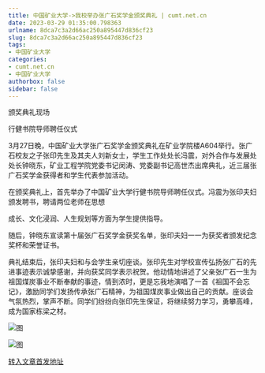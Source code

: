 ```yaml
---
title: 中国矿业大学->我校举办张广石奖学金颁奖典礼 | cumt.net.cn
date: 2023-03-29 01:35:00.798363
urlname: 8dca7c3a2d66ac250a895447d836cf23
slug: 8dca7c3a2d66ac250a895447d836cf23
tags: 
- 中国矿业大学
categories:
- cumt.net.cn
- 中国矿业大学
authorbox: false
sidebar: false
---
```

颁奖典礼现场

行健书院导师聘任仪式

3月27日晚，中国矿业大学张广石奖学金颁奖典礼在矿业学院楼A604举行。张广石校友之子张印先生及其夫人刘新女士，学生工作处处长冯震，对外合作与发展处处长钟晓东，矿业工程学院党委书记闵涛、党委副书记高世杰出席典礼，近三届张广石奖学金获得者和学生代表参加活动。

在颁奖典礼上，首先举办了中国矿业大学行健书院导师聘任仪式。冯震为张印夫妇颁发聘书，聘请两位老师在思想
<!--more-->
成长、文化浸润、人生规划等方面为学生提供指导。

随后，钟晓东宣读第十届张广石奖学金获奖名单，张印夫妇一一为获奖者颁发纪念奖杯和荣誉证书。

典礼结束后，张印夫妇和与会学生亲切座谈。张印先生对学校宣传弘扬张广石的先进事迹表示诚挚感谢，并向获奖同学表示祝贺。他动情地讲述了父亲张广石一生为祖国煤炭事业不断奉献的事迹，情到浓时，更是忘我地演唱了一首《祖国不会忘记》，激励同学们发扬传承张广石精神，为祖国煤炭事业做出自己的贡献。座谈会气氛热烈，掌声不断。同学们纷纷向张印先生保证，将继续努力学习，勇攀高峰，成为国家栋梁之材。

![图](https://xwzx.cumt.edu.cn/_upload/article/images/84/52/94a4a7264f679bd03bf48b2a9fca/fbb62c5c-bc94-45b2-841e-725699b1c655.jpg)

![图](https://xwzx.cumt.edu.cn/_upload/article/images/84/52/94a4a7264f679bd03bf48b2a9fca/8153a3f4-8d58-47bd-a56f-ca1bda8d9286.jpg)

[转入文章首发地址](https://xwzx.cumt.edu.cn/d0/47/c523a643143/page.htm)